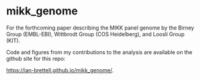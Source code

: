 # mikk_genome
For the forthcoming paper describing the MIKK panel genome by the Birney Group (EMBL-EBI), Wittbrodt Group (COS Heidelberg), and Loosli Group (KIT).

Code and figures from my contributions to the analysis are available on the github site for this repo: 

https://ian-brettell.github.io/mikk_genome/.
